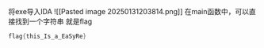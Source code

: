 将exe导入IDA 
![[Pasted image 20250131203814.png]]
在main函数中，可以直接找到一个字符串
就是flag
```c
flag{this_Is_a_EaSyRe}
```